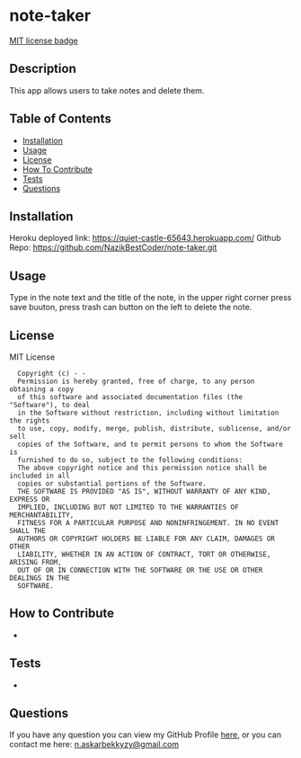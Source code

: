 # note-taker

[MIT license badge](https://img.shields.io/badge/license-MIT-brightgreen)
## Description
This app allows users to take notes and delete them.
## Table of Contents
- [Installation](#installation)
- [Usage](#usage)
- [License](#license)
- [How To Contribute](#how-to-contribute)
- [Tests](#tests)
- [Questions](#questions)
## Installation
Heroku deployed link:  https://quiet-castle-65643.herokuapp.com/
Github Repo: https://github.com/NazikBestCoder/note-taker.git
## Usage
Type in the note text and the title of the note, in the upper right corner press save buuton, press trash can button on the left to delete the note.
## License
MIT License

      Copyright (c) - -
      Permission is hereby granted, free of charge, to any person obtaining a copy
      of this software and associated documentation files (the "Software"), to deal
      in the Software without restriction, including without limitation the rights
      to use, copy, modify, merge, publish, distribute, sublicense, and/or sell
      copies of the Software, and to permit persons to whom the Software is
      furnished to do so, subject to the following conditions:
      The above copyright notice and this permission notice shall be included in all
      copies or substantial portions of the Software.
      THE SOFTWARE IS PROVIDED "AS IS", WITHOUT WARRANTY OF ANY KIND, EXPRESS OR
      IMPLIED, INCLUDING BUT NOT LIMITED TO THE WARRANTIES OF MERCHANTABILITY,
      FITNESS FOR A PARTICULAR PURPOSE AND NONINFRINGEMENT. IN NO EVENT SHALL THE
      AUTHORS OR COPYRIGHT HOLDERS BE LIABLE FOR ANY CLAIM, DAMAGES OR OTHER
      LIABILITY, WHETHER IN AN ACTION OF CONTRACT, TORT OR OTHERWISE, ARISING FROM,
      OUT OF OR IN CONNECTION WITH THE SOFTWARE OR THE USE OR OTHER DEALINGS IN THE
      SOFTWARE.
## How to Contribute
-
## Tests
-
## Questions
If you have any question you can view my GitHub Profile [here](https://www.github.com/-), or you can contact me here: n.askarbekkyzy@gmail.com
